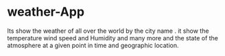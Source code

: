 # weather-App
Its show the weather of all over the world by the city name . it show the temperature wind speed and Humidity  and many more and the state of the atmosphere at a given point in time and geographic location.
